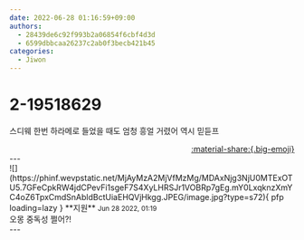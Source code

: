 ```yaml
---
date: 2022-06-28 01:16:59+09:00
authors:
  - 28439de6c92f993b2a06854f6cbf4d3d
  - 6599dbbcaa26237c2ab0f3becb421b45
categories:
  - Jiwon
---
```


# 2-19518629

<div class="post-container" markdown="1">
<div class="content-container md-sidebar__scrollwrap" markdown="1">

스디웨 한번 하라메로 들었을 때도 엄청 흥얼 거렸어 역시 믿듣프 

</div>
</div>

<div style="text-align: right;" markdown="1">
<a href="https://weverse.io/fromis9/fanpost/2-19518629" style="text-align: right;">:material-share:{.big-emoji}</a>
</div>
---

<div class="comments-container md-sidebar__scrollwrap" markdown="1">
<div class="comment" markdown="1">
<div class='id-container' markdown="1">
![](https://phinf.wevpstatic.net/MjAyMzA2MjVfMzMg/MDAxNjg3NjU0MTExOTU5.7GFeCpkRW4jdCPevFi1sgeF7S4XyLHRSJr1VOBRp7gEg.mY0LxqknzXmYC4oZ6TpxCmdSnAbldBctUiaEHQVjHkgg.JPEG/image.jpg?type=s72){ pfp loading=lazy }
**<span class="artist">지원</span>** <small>Jun 28 2022, 01:19</small><br>
</div>
<div class='comment-body' markdown="1">
오몽 중독성 쩔어?!
</div>
</div>
</div>
---
